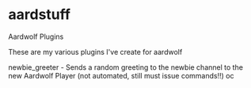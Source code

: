 # aardstuff
Aardwolf Plugins

These are my various plugins I've create for aardwolf

newbie_greeter - Sends a random greeting to the newbie channel to the new Aardwolf Player (not automated, still must issue commands!!)
oc
